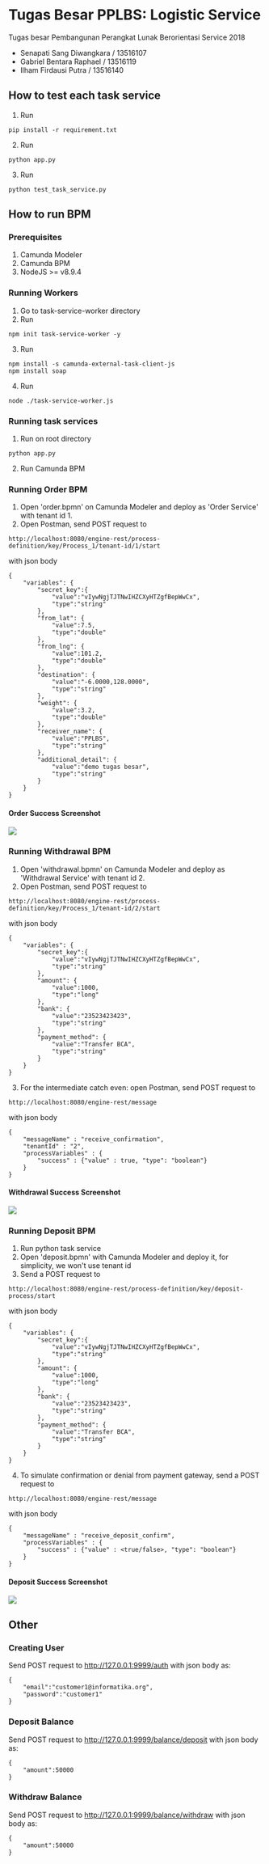 # Tugas Besar PPLBS: Logistic Service

Tugas besar Pembangunan Perangkat Lunak Berorientasi Service 2018  
* Senapati Sang Diwangkara / 13516107  
* Gabriel Bentara Raphael / 13516119  
* Ilham Firdausi Putra / 13516140  

## How to test each task service
1. Run
```
pip install -r requirement.txt
```
2. Run
```
python app.py
```
3. Run
```
python test_task_service.py
```

## How to run BPM

### Prerequisites
1. Camunda Modeler  
2. Camunda BPM
3. NodeJS >= v8.9.4 

### Running Workers
1. Go to task-service-worker directory  
2. Run  
```
npm init task-service-worker -y
```
3. Run   
```
npm install -s camunda-external-task-client-js
npm install soap
```
4. Run   
```
node ./task-service-worker.js
```

### Running task services
1. Run on root directory
```
python app.py
```
2. Run Camunda BPM

### Running Order BPM
1. Open 'order.bpmn' on Camunda Modeler and deploy as 'Order Service' with tenant id 1.
2. Open Postman, send POST request to 
```
http://localhost:8080/engine-rest/process-definition/key/Process_1/tenant-id/1/start
```
with json body  
```
{
    "variables": {
        "secret_key":{
            "value":"vIywNgjTJTNwIHZCXyHTZgfBepWwCx",
            "type":"string"
        },
        "from_lat": {
            "value":7.5,
            "type":"double"
        },
        "from_lng": {
            "value":101.2,
            "type":"double"
        },
        "destination": {
            "value":"-6.0000,128.0000",
            "type":"string"
        },
        "weight": {
            "value":3.2,
            "type":"double"
        },
        "receiver_name": {
            "value":"PPLBS",
            "type":"string"
        },
        "additional_detail": {
            "value":"demo tugas besar",
            "type":"string"
        }
    }
}
```

#### Order Success Screenshot
![](screenshot/order_success.png)

### Running Withdrawal BPM
1. Open 'withdrawal.bpmn' on Camunda Modeler and deploy as 'Withdrawal Service' with tenant id 2.
2. Open Postman, send POST request to 
```
http://localhost:8080/engine-rest/process-definition/key/Process_1/tenant-id/2/start
```
with json body  
```
{
    "variables": {
        "secret_key":{
            "value":"vIywNgjTJTNwIHZCXyHTZgfBepWwCx",
            "type":"string"
        },
        "amount": {
            "value":1000,
            "type":"long"
        },
        "bank": {
            "value":"23523423423",
            "type":"string"
        },
        "payment_method": {
            "value":"Transfer BCA",
            "type":"string"
        }
    }
}
```

3. For the intermediate catch even: open Postman, send POST request to
```
http://localhost:8080/engine-rest/message
```
with json body
```
{
    "messageName" : "receive_confirmation",
    "tenantId" : "2",
    "processVariables" : {
        "success" : {"value" : true, "type": "boolean"}
    }
}
```

#### Withdrawal Success Screenshot
![](screenshot/withdrawal_success.png)

### Running Deposit BPM
1. Run python task service
2. Open 'deposit.bpmn' with Camunda Modeler and deploy it, for simplicity, we won't use tenant id
3. Send a POST request to 
```
http://localhost:8080/engine-rest/process-definition/key/deposit-process/start
```
with json body  
```
{
    "variables": {
        "secret_key":{
            "value":"vIywNgjTJTNwIHZCXyHTZgfBepWwCx",
            "type":"string"
        },
        "amount": {
            "value":1000,
            "type":"long"
        },
        "bank": {
            "value":"23523423423",
            "type":"string"
        },
        "payment_method": {
            "value":"Transfer BCA",
            "type":"string"
        }
    }
}
```
4. To simulate confirmation or denial from payment gateway, send a POST request to 
```
http://localhost:8080/engine-rest/message
```
with json body
```
{
    "messageName" : "receive_deposit_confirm",
    "processVariables" : {
        "success" : {"value" : <true/false>, "type": "boolean"}
    }
}
```

#### Deposit Success Screenshot
![](screenshot/deposit_success.png)

## Other

### Creating User
Send POST request to http://127.0.0.1:9999/auth with json body as:
```
{
    "email":"customer1@informatika.org",
    "password":"customer1"
}
```

### Deposit Balance
Send POST request to http://127.0.0.1:9999/balance/deposit with 
json body as:
```
{
    "amount":50000
}
```

### Withdraw Balance
Send POST request to http://127.0.0.1:9999/balance/withdraw with 
json body as:
```
{
    "amount":50000
}
```